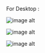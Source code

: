 For Desktop : 

![image alt]('https://github.com/irfanulkabirhira/Footer-Section/blob/46854ba23afaae8a7401a331c6a196315e8bd5d7/footer%20section%201.png')

![image alt]()

![image alt]()
